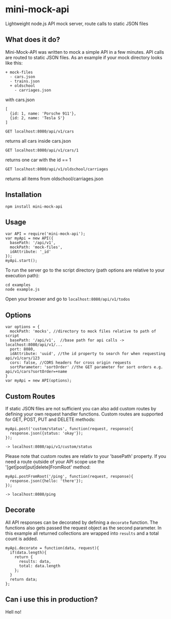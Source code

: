 # mini-mock-api
Lightweight node.js API mock server, route calls to static JSON files

## What does it do?

Mini-Mock-API was written to mock a simple API in a few minutes. API calls are routed to static JSON files.
As an example if your mock directory looks like this: 
```
+ mock-files
  - cars.json
  - trains.json
  + oldschool
    - carriages.json
```

with cars.json
```
[
  {id: 1, name: 'Porsche 911'},
  {id: 2, name: 'Tesla S'}
]
```

`GET localhost:8080/api/v1/cars`

returns all cars inside cars.json

`GET localhost:8080/api/v1/cars/1`

returns one car with the id == 1

`GET localhost:8080/api/v1/oldschool/carriages`

returns all items from oldschool/carriages.json


## Installation

`npm install mini-mock-api`

## Usage

```
var API = require('mini-mock-api');
var myApi = new API({
  basePath: '/api/v1',
  mockPath: 'mock-files',
  idAttribute: '_id'
});
myApi.start();
```

To run the server go to the script directory (path options are relative to your execution path):
```
cd examples
node example.js
```

Open your browser and go to `localhost:8080/api/v1/todos`

## Options
```
var options = {
  mockPath: 'mocks', //directory to mock files relative to path of script
  basePath: '/api/v1',  //base path for api calls -> localhost:8080/api/v1/...
  port: 8080,
  idAttribute: 'uuid', //the id property to search for when requesting api/v1/cars/123
  cors: false, //CORS headers for cross origin requests
  sortParameter: 'sortOrder' //the GET parameter for sort orders e.g. api/v1/cars?sortOrder=+name
}
var myApi = new API(options);
```

## Custom Routes

If static JSON files are not sufficient you can also add custom routes by defining your own request handler functions. Custom routes are supported for GET, POST, PUT and DELETE methods:
```
myApi.post('custom/status', function(request, response){
  response.json({status: 'okay'});
});
```

`-> localhost:8080/api/v1/custom/status`

Please note that custom routes are relativ to your 'basePath' property. If you need a route outside of your API scope use the '[get|post|put|delete]FromRoot' method: 
```
myApi.postFromRoot('/ping', function(request, response){
  response.json({hello: 'there'});
});
```

`-> localhost:8080/ping`
## Decorate

All API responses can be decorated by defining a `decorate` function. The functions also gets passed the request object as the second parameter. In this example all returned collections are wrapped into `results` and a total count is added.

```
myApi.decorate = function(data, request){
  if(data.length){
    return {
      results: data,
      total: data.length
    };
  }
  return data;
};
```

## Can i use this in production?

Hell no!
